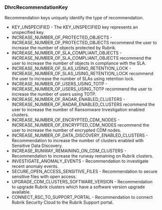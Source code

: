 ### DhrcRecommendationKey
Recommendation keys uniquely identify the type of recommendation.

- KEY_UNSPECIFIED - The KEY_UNSPECIFIED key represents an unspecified key.
- INCREASE_NUMBER_OF_PROTECTED_OBJECTS - INCREASE_NUMBER_OF_PROTECTED_OBJECTS recommend the user to increase the
 number of objects protected by Rubrik.
- INCREASE_NUMBER_OF_SLA_COMPLIANT_OBJECTS - INCREASE_NUMBER_OF_SLA_COMPLIANT_OBJECTS recommend the user to increase
 the number of objects in compliance with the SLA.
- INCREASE_NUMBER_OF_SLAS_USING_RETENTION_LOCK - INCREASE_NUMBER_OF_SLAS_USING_RETENTION_LOCK recommend the user to
 increase the number of SLAs using retention lock.
- INCREASE_NUMBER_OF_USERS_USING_TOTP - INCREASE_NUMBER_OF_USERS_USING_TOTP recommend the user to increase the
 number of users using TOTP.
- INCREASE_NUMBER_OF_RADAR_ENABLED_CLUSTERS - INCREASE_NUMBER_OF_RADAR_ENABLED_CLUSTERS recommend the user to increase
 the number of Ransomware Investigation enabled clusters.
- INCREASE_NUMBER_OF_ENCRYPTED_CDM_NODES - INCREASE_NUMBER_OF_ENCRYPTED_CDM_NODES recommend the user to increase
 the number of encrypted CDM nodes.
- INCREASE_NUMBER_OF_DATA_DISCOVERY_ENABLED_CLUSTERS - Recommendation to increase the number of clusters enabled with Sensitive
 Data Discovery.
- INCREASE_RUNWAY_REMAINING_ON_CDM_CLUSTERS - Recommendation to increase the runway remaining on Rubrik clusters.
- INVESTIGATE_ANOMALY_EVENTS - Recommendation to investigate recent anomaly events.
- SECURE_OPEN_ACCESS_SENSITIVE_FILES - Recommendation to secure sensitive files with open access.
- UPGRADE_CDM_CLUSTERS_SOFTWARE_VERSION - Recommendation to upgrade Rubrik clusters which have a software
 version upgrade available.
- CONNECT_RSC_TO_SUPPORT_PORTAL - Recommendation to connect Rubrik Security Cloud to the
 Rubrik Support portal.

